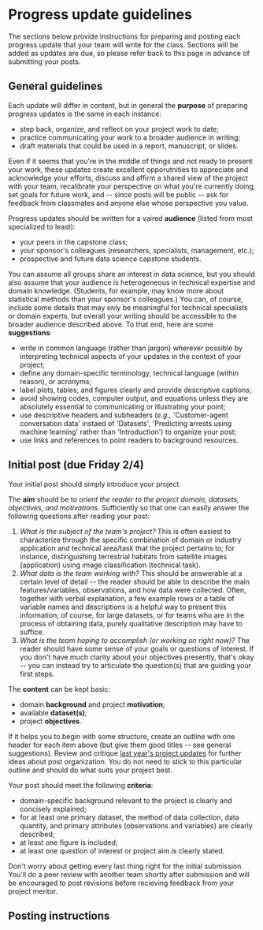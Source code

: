 # Progress update guidelines

The sections below provide instructions for preparing and posting each progress update that your team will write for the class. Sections will be added as updates are due, so please refer back to this page in advance of submitting your posts. 

## General guidelines

Each update will differ in content, but in general the **purpose** of preparing progress updates is the same in each instance:

- step back, organize, and reflect on your project work to date;
- practice communicating your work to a broader audience in writing;
- draft materials that could be used in a report, manuscript, or slides.

Even if it seems that you're in the middle of things and not ready to present your work, these updates create excellent opporutnities to appreciate and acknowledge your efforts, discuss and affirm a shared view of the project with your team, recalibrate your perspective on what you're currently doing, set goals for future work, and -- since posts will be public -- ask for feedback from classmates and anyone else whose perspective you value.

Progress updates should be written for a vaired **audience** (listed from most specialized to least):

- your peers in the capstone class;
- your sponsor's colleagues (researchers, specialists, management, etc.);
- prospective and future data science capstone students.

You can assume all groups share an interest in data science, but you should also assume that your audience is heterogeneous in technical expertise and domain knowledge. (Students, for example, may know more about statistical methods than your sponsor's colleagues.) You can, of course, include some details that may only be meaningful for technical specialists or domain experts, but overall your writing should be accessible to the broader audience described above. To that end, here are some **suggestions**:

- write in common language (rather than jargon) wherever possible by interpreting technical aspects of your updates in the context of your project;
- define any domain-specific terminology, technical language (within reason), or acronyms;
- label plots, tables, and figures clearly and provide descriptive captions;
- avoid showing codes, computer output, and equations unless they are absolutely essential to communicating or illustrating your point;
- use descriptive headers and subheaders (*e.g.,* 'Customer-agent conversation data' instaed of 'Datasets', 'Predicting arrests using machine learning' rather than 'Introduction') to organize your post;
- use links and references to point readers to background resources.


## Initial post (due Friday 2/4)

Your initial post should simply introduce your project.

The **aim** should be to *orient the reader to the project domain, datasets, objectives, and motivations*. Sufficiently so that one can easily answer the following questions after reading your post:

1. *What is the subject of the team's project?* This is often easiest to characterize through the specific combination of domain or industry application and technical area/task that the project pertains to; for instance, distinguishing terrestrial habitats from satellite images (application) using image classification (technical task).
2. *What data is the team working with?* This should be answerable at a certain level of detail -- the reader should be able to describe the main features/variables, observations, and how data were collected. Often, together with verbal explanation, a few example rows or a table of variable names and descriptions is a helpful way to present this information; of course, for large datasets, or for teams who are in the process of obtaining data, purely qualitative description may have to suffice.
3. *What is the team hoping to accomplish (or working on right now)?* The reader should have some sense of your goals or questions of interest. If you don't have much clarity about your objectives presently, that's okay -- you can instead try to articulate the question(s) that are guiding your first steps.

The **content** can be kept basic:

- domain **background** and project **motivation**;
- available **dataset(s)**;
- project **objectives**.

If it helps you to begin with some structure, create an outline with one header for each item above (but give them good titles -- see general suggestions). Review and critique [last year's project updates](https://ucsb-ds-capstone-2021.github.io/welcome.html) for further ideas about post organization. You do not need to stick to this particular outline and should do what suits your project best.

Your post should meet the following **criteria**:

- domain-specific background relevant to the project is clearly and concisely explained;
- for at least one primary dataset, the method of data collection, data quantity, and primary attributes (observations and variables) are clearly described;
- at least one figure is included;
- at least one question of interest or project aim is clearly stated.

Don't worry about getting every last thing right for the initial submission. You'll do a peer review with another team shortly after submission and will be encouraged to post revisions before recieving feedback from your project mentor.

## Posting instructions

